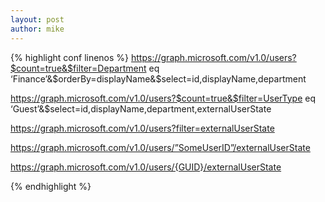 ```yaml
---
layout: post
author: mike
---
```


{% highlight conf linenos %}
https://graph.microsoft.com/v1.0/users?$count=true&$filter=Department eq ‘Finance’&$orderBy=displayName&$select=id,displayName,department

https://graph.microsoft.com/v1.0/users?$count=true&$filter=UserType eq ‘Guest’&$select=id,displayName,department,externalUserState

https://graph.microsoft.com/v1.0/users?filter=externalUserState

https://graph.microsoft.com/v1.0/users/”SomeUserID”/externalUserState

https://graph.microsoft.com/v1.0/users/{GUID}/externalUserState

{% endhighlight %}
